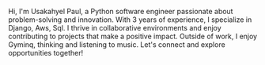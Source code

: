 Hi, I'm Usakahyel Paul, a Python software engineer passionate about problem-solving and innovation. With 3 years of experience, I specialize in Django, Aws, Sql. I thrive in collaborative environments and enjoy contributing to projects that make a positive impact. Outside of work, I enjoy Gyminq, thinking and listening to music. Let's connect and explore opportunities together!

<!---
geniuspaul/geniuspaul is a ✨ special ✨ repository because its `README.md` (this file) appears on your GitHub profile.
You can click the Preview link to take a look at your changes.
--->
